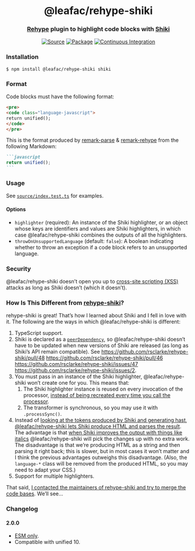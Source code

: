 <h1 align="center">@leafac/rehype-shiki</h1>
<h3 align="center"><a href="https://github.com/rehypejs/rehype">Rehype</a> plugin to highlight code blocks with <a href="https://shiki.matsu.io">Shiki</a></h3>
<p align="center">
<a href="https://github.com/leafac/rehype-shiki"><img src="https://img.shields.io/badge/Source---" alt="Source"></a>
<a href="https://www.npmjs.com/package/@leafac/rehype-shiki"><img alt="Package" src="https://badge.fury.io/js/%40leafac%2Frehype-shiki.svg"></a>
<a href="https://github.com/leafac/rehype-shiki/actions"><img src="https://github.com/leafac/rehype-shiki/workflows/.github/workflows/main.yml/badge.svg" alt="Continuous Integration"></a>
</p>

### Installation

```console
$ npm install @leafac/rehype-shiki shiki
```

### Format

Code blocks must have the following format:

```html
<pre>
<code class="language-javascript">
return unified();
</code>
</pre>
```

This is the format produced by [remark-parse](https://github.com/remarkjs/remark/tree/main/packages/remark-parse) & [remark-rehype](https://github.com/remarkjs/remark-rehype) from the following Markdown:

````markdown
```javascript
return unified();
```
````

### Usage

See [`source/index.test.ts`](source/index.test.ts) for examples.

#### Options

- `highlighter` (required): An instance of the Shiki highlighter, or an object whose keys are identifiers and values are Shiki highlighters, in which case @leafac/rehype-shiki combines the outputs of all the highlighters.
- `throwOnUnsupportedLanguage` (default: `false`): A boolean indicating whether to throw an exception if a code block refers to an unsupported language.

### Security

@leafac/rehype-shiki doesn’t open you up to [cross-site scripting (XSS)](https://en.wikipedia.org/wiki/Cross-site_scripting) attacks as long as Shiki doesn’t (which it doesn’t).

### How Is This Different from [rehype-shiki](https://github.com/rsclarke/rehype-shiki)?

rehype-shiki is great! That’s how I learned about Shiki and I fell in love with it. The following are the ways in which @leafac/rehype-shiki is different:

1. TypeScript support.
2. Shiki is declared as a [`peerDependency`](https://docs.npmjs.com/cli/v6/configuring-npm/package-json#peerdependencies), so @leafac/rehype-shiki doesn’t have to be updated when new versions of Shiki are released (as long as Shiki’s API remain compatible). See https://github.com/rsclarke/rehype-shiki/pull/48 https://github.com/rsclarke/rehype-shiki/pull/46 https://github.com/rsclarke/rehype-shiki/issues/47 https://github.com/rsclarke/rehype-shiki/issues/2.
3. You must pass in an instance of the Shiki highlighter, @leafac/rehype-shiki won’t create one for you. This means that:
   1. The Shiki highlighter instance is reused on every invocation of the processor, [instead of being recreated every time you call the processor](https://github.com/rsclarke/rehype-shiki/blob/3ebaeab3297d1cbe9ac75e2294ab636bbe250541/index.js#L38-L43).
   2. The transformer is synchronous, so you may use it with `.processSync()`.
4. Instead of [looking at the tokens produced by Shiki and generating hast](https://github.com/rsclarke/rehype-shiki/blob/3ebaeab3297d1cbe9ac75e2294ab636bbe250541/index.js#L69-L97), [@leafac/rehype-shiki lets Shiki produce HTML and parses the result](https://github.com/leafac/rehype-shiki/blob/a745b01d98608fb934c1bdbe9a1399e8b9dec1ed/src/index.ts#L32-L39). The advantage is that [when Shiki improves the output with things like italics](https://github.com/shikijs/shiki/pull/23) @leafac/rehype-shiki will pick the changes up with no extra work. The disadvantage is that we’re producing HTML as a string and then parsing it right back; this is slower, but in most cases it won’t matter and I think the previous advantages outweighs this disadvantage. (Also, the `language-*` class will be removed from the produced HTML, so you may need to adapt your CSS.)
5. Support for multiple highlighters.

That said, [I contacted the maintainers of rehype-shiki and try to merge the code bases](https://github.com/rsclarke/rehype-shiki/issues/49). We’ll see…

### Changelog

#### 2.0.0

- [ESM only](https://gist.github.com/sindresorhus/a39789f98801d908bbc7ff3ecc99d99c).
- Compatible with unified 10.

